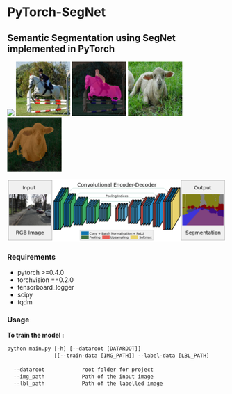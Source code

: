 # PyTorch-SegNet
## Semantic Segmentation using SegNet implemented in PyTorch

<p align="left">
<a href="https://www.youtube.com/watch?v=iXh9aCK3ubs" target="_blank"><img src="https://i.imgur.com/agvJOPF.gif" width="350"/></a>
<img src="images/i_3.jpg" width="125"/>
<img src="images/s3.png" width="125"/>
<img src="images/i_5.jpg" width="125"/>
<img src="images/s5.png" width="125"/>
</p>

<p align="center">
<img src="images/segnet.png" width="900"/>
</p>

### Requirements

* pytorch >=0.4.0
* torchvision ==0.2.0
* tensorboard_logger
* scipy
* tqdm

### Usage

**To train the model :**

```
python main.py [-h] [--dataroot [DATAROOT]]
               [[--train-data [IMG_PATH]] --label-data [LBL_PATH]
 
  --dataroot            root folder for project
  --img_path            Path of the input image
  --lbl_path            Path of the labelled image
```
